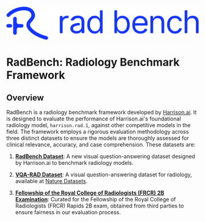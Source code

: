 ![RadBench Logo](../resources/logo_font_azure.png)

# RadBench: Radiology Benchmark Framework


## Overview

RadBench is a radiology benchmark framework developed by [Harrison.ai](https://harrison.ai/). It is designed to evaluate the performance of Harrison.ai's foundational radiology model, `harrison.rad.1`, against other competitive models in the field. The framework employs a rigorous evaluation methodology across three distinct datasets to ensure the models are thoroughly assessed for clinical relevance, accuracy, and case comprehension. These datasets are:

1. [**RadBench Dataset**](/datasets/radbench): A new visual question-answering dataset designed by Harrison.ai to benchmark radiology models.
   
2. [**VQA-RAD Dataset**](/datasets/vqa-rad): A visual question-answering dataset for radiology, available at [Nature Datasets](https://www.nature.com/articles/sdata2018251).
   
3. [**Fellowship of the Royal College of Radiologists (FRCR) 2B Examination**](/datasets/frcr): Curated for the Fellowship of the Royal College of Radiologists (FRCR) Rapids 2B exam, obtained from third parties to ensure fairness in our evaluation process.
